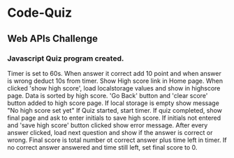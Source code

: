 # Code-Quiz
## Web APIs Challenge

### Javascript Quiz program created.

Timer is set to 60s. 
When answer it correct add 10 point and when answer is wrong deduct 10s from timer.
Show High score link in Home page.
When clicked 'show high score', load localstorage values and show in highscore page. Data is sorted by high score.
'Go Back' button and 'clear score' button added to high score page.
If local storage is empty show message "No high score set yet"
If Quiz started, start timer.
If quiz completed, show final page and ask to enter initials to save high score.
If initials not entered and 'save high score' button clicked show error message.
After every answer clicked, load next question and show if the answer is correct or wrong.
Final score is total number ot correct answer plus time left in timer.
If no correct answer answered and time still left, set final score to 0.


